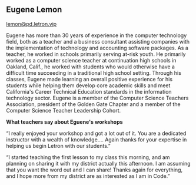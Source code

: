 ## Eugene Lemon
[lemon@pd.letron.vip](mailto:lemon@pd.letron.vip)

Eugene has more than 30 years of experience in the computer technology field, both as a teacher and a business consultant assisting companies with the implementation of technology and accounting software packages. As a teacher, he worked in schools primarily serving at-risk youth. He primarily worked as a computer science teacher at continuation high schools in Oakland, Calif., he worked with students who would otherwise have a difficult time succeeding in a traditional high school setting. Through his classes, Eugene made learning an overall positive experience for his students while helping them develop core academic skills and meet California's Career Technical Education standards in the information technology sector. Eugene is a member of the Computer Science Teachers Association, president of the Golden Gate Chapter and a member of the Computer Science Teacher Leadership Cohort.

**What teachers say about Eguene's workshops**


“I really enjoyed your workshop and got a lot out of it. You are a dedicated instructor with a wealth of knowledge.... Again thanks for your expertise in helping us begin Letron with our students.”

“I started teaching the first lesson to my class this morning, and am planning on sharing it with my district actually this afternoon. I am assuming that you want the word out and I can share! Thanks again for everything, and I hope more from my district are as interested as I am in Code.” 
